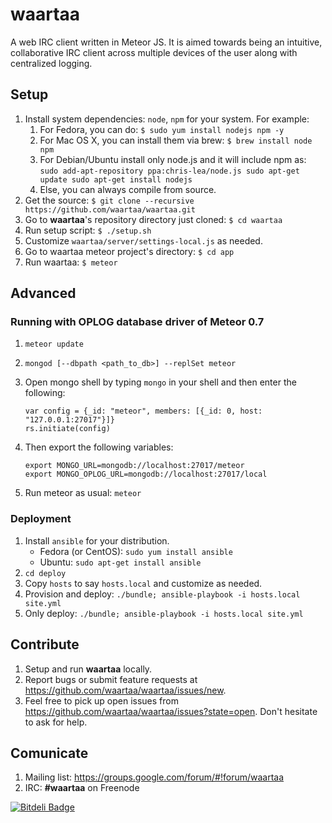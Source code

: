# waartaa

A web IRC client written in Meteor JS. It is aimed towards being an intuitive, collaborative IRC client across
multiple devices of the user along with centralized logging.


## Setup

1. Install system dependencies: ``node``, ``npm`` for your system. For example:
    1. For Fedora, you can do: ``$ sudo yum install nodejs npm -y``
    1. For Mac OS X, you can install them via brew: ``$ brew install node npm``
    1. For Debian/Ubuntu install only node.js and it will include npm as: 
                                           ``sudo add-apt-repository ppa:chris-lea/node.js
                                             sudo apt-get update
                                             sudo apt-get install nodejs``
    1. Else, you can always compile from source.
1. Get the source: ``$ git clone --recursive https://github.com/waartaa/waartaa.git``
1. Go to **waartaa**'s repository directory just cloned: ``$ cd waartaa``
1. Run setup script: ``$ ./setup.sh``
1. Customize ``waartaa/server/settings-local.js`` as needed.
1. Go to waartaa meteor project's directory: ``$ cd app``
1. Run waartaa: ``$ meteor``


## Advanced

### Running with OPLOG database driver of Meteor 0.7

1. ``meteor update``
1. ``mongod [--dbpath <path_to_db>] --replSet meteor``
1. Open mongo shell by typing ``mongo`` in your shell and then enter the
   following:

   ```
   var config = {_id: "meteor", members: [{_id: 0, host: "127.0.0.1:27017"}]}
   rs.initiate(config)
   ```

1. Then export the following variables:

   ```
   export MONGO_URL=mongodb://localhost:27017/meteor
   export MONGO_OPLOG_URL=mongodb://localhost:27017/local
   ```

1. Run meteor as usual: ``meteor``

### Deployment

1. Install ``ansible`` for your distribution.
   - Fedora (or CentOS): ``sudo yum install ansible``
   - Ubuntu: ``sudo apt-get install ansible``
1. ``cd deploy``
1. Copy ``hosts`` to say ``hosts.local`` and customize as needed.
1. Provision and deploy: ``./bundle; ansible-playbook -i hosts.local site.yml``
1. Only deploy: ``./bundle; ansible-playbook -i hosts.local site.yml``


## Contribute

1. Setup and run **waartaa** locally.
2. Report bugs or submit feature requests at https://github.com/waartaa/waartaa/issues/new.
3. Feel free to pick up open issues from https://github.com/waartaa/waartaa/issues?state=open. Don't hesitate to ask for help.


## Comunicate

1. Mailing list: https://groups.google.com/forum/#!forum/waartaa
1. IRC: **#waartaa** on Freenode



[![Bitdeli Badge](https://d2weczhvl823v0.cloudfront.net/waartaa/waartaa/trend.png)](https://bitdeli.com/free "Bitdeli Badge")

